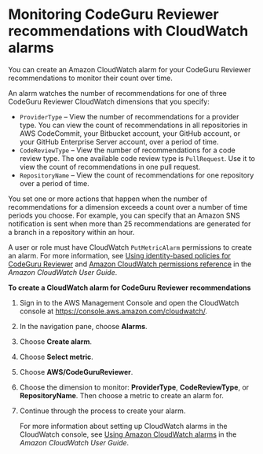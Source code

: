 # Monitoring CodeGuru Reviewer recommendations with CloudWatch alarms<a name="cloudwatch-alarm"></a>

You can create an Amazon CloudWatch alarm for your CodeGuru Reviewer recommendations to monitor their count over time\. 

An alarm watches the number of recommendations for one of three CodeGuru Reviewer CloudWatch dimensions that you specify: 
+  `ProviderType` – View the number of recommendations for a provider type\. You can view the count of recommendations in all repositories in AWS CodeCommit, your Bitbucket account, your GitHub account, or your GitHub Enterprise Server account, over a period of time\. 
+  `CodeReviewType` – View the number of recommendations for a code review type\. The one available code review type is `PullRequest`\. Use it to view the count of recommendations in one pull request\. 
+  `RepositoryName` – View the count of recommendations for one repository over a period of time\. 

You set one or more actions that happen when the number of recommendations for a dimension exceeds a count over a number of time periods you choose\. For example, you can specify that an Amazon SNS notification is sent when more than 25 recommendations are generated for a branch in a repository within an hour\. 

A user or role must have CloudWatch `PutMetricAlarm` permissions to create an alarm\. For more information, see [Using identity\-based policies for CodeGuru Reviewer](auth-and-access-control-iam-identity-based-access-control.md) and [Amazon CloudWatch permissions reference](https://docs.aws.amazon.com/AmazonCloudWatch/latest/monitoring/permissions-reference-cw.html) in the *Amazon CloudWatch User Guide*\. 

**To create a CloudWatch alarm for CodeGuru Reviewer recommendations**

1. Sign in to the AWS Management Console and open the CloudWatch console at [https://console\.aws\.amazon\.com/cloudwatch/](https://console.aws.amazon.com/cloudwatch/)\.

1. In the navigation pane, choose **Alarms**\.

1. Choose **Create alarm**\.

1. Choose **Select metric**\.

1. Choose **AWS/CodeGuruReviewer**\.

1. Choose the dimension to monitor: **ProviderType**, **CodeReviewType**, or **RepositoryName**\. Then choose a metric to create an alarm for\. 

1. Continue through the process to create your alarm\.

   For more information about setting up CloudWatch alarms in the CloudWatch console, see [Using Amazon CloudWatch alarms](https://docs.aws.amazon.com/AmazonCloudWatch/latest/monitoring/AlarmThatSendsEmail.html) in the *Amazon CloudWatch User Guide*\. 